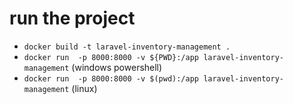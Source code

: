 # run the project

- `docker build -t laravel-inventory-management .`
- `docker run  -p 8000:8000 -v ${PWD}:/app laravel-inventory-management` (windows powershell)
- `docker run  -p 8000:8000 -v $(pwd):/app laravel-inventory-management` (linux)
